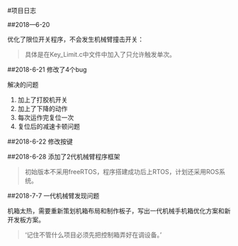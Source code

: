 #项目日志

##2018—6-20

优化了限位开关程序，不会发生机械臂撞击开关：
>具体是在Key_Limit.c中文件中加入了只允许触发单次。

##2018-6-21 修改了4个bug

解决的问题

1. 加上了打胶机开关
2. 加上了下降的动作
3. 每次运作完复位一次
4. 复位后的减速卡顿问题

##2018-6-22 修改按键

##2018-6-28
添加了2代机械臂程序框架
>初始版本不采用freeRTOS，程序搭建成功后上RTOS，计划还采用ROS系统。


##2018-7-7 一代机械臂发现问题

机箱太热，需要重新策划机箱布局和制作板子，写出一代机械手机箱优化方案和新开发板方案。

>‘记住不管什么项目必须先把控制箱弄好在调设备。’
       
    